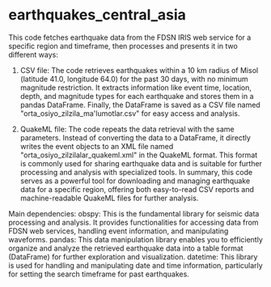 # earthquakes_central_asia
This code fetches earthquake data from the FDSN IRIS web service for a specific region and timeframe, then processes and presents it in two different ways:

1. CSV file:
The code retrieves earthquakes within a 10 km radius of Misol (latitude 41.0, longitude 64.0) for the past 30 days, with no minimum magnitude restriction.
It extracts information like event time, location, depth, and magnitude types for each earthquake and stores them in a pandas DataFrame.
Finally, the DataFrame is saved as a CSV file named "orta_osiyo_zilzila_ma'lumotlar.csv" for easy access and analysis.

2. QuakeML file:
The code repeats the data retrieval with the same parameters.
Instead of converting the data to a DataFrame, it directly writes the event objects to an XML file named "orta_osiyo_zilzilalar_quakeml.xml" in the QuakeML format.
This format is commonly used for sharing earthquake data and is suitable for further processing and analysis with specialized tools.
In summary, this code serves as a powerful tool for downloading and managing earthquake data for a specific region, offering both easy-to-read CSV reports and machine-readable QuakeML files for further analysis.

Main dependencies:
obspy: This is the fundamental library for seismic data processing and analysis. It provides functionalities for accessing data from FDSN web services, handling event information, and manipulating waveforms.
pandas: This data manipulation library enables you to efficiently organize and analyze the retrieved earthquake data into a table format (DataFrame) for further exploration and visualization.
datetime: This library is used for handling and manipulating date and time information, particularly for setting the search timeframe for past earthquakes.
